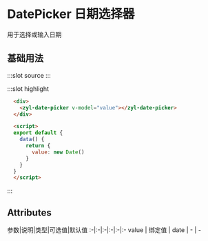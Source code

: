 # DatePicker 日期选择器
用于选择或输入日期

## 基础用法
<demo-block>
:::slot source
<date-picker-test1></date-picker-test1>
:::

:::slot highlight
```html
  <div>
    <zyl-date-picker v-model="value"></zyl-date-picker>
  </div>

  <script>
  export default {
    data() {
      return {
        value: new Date()
      }
    }
  }
  </script>
```
:::
</demo-block>

## Attributes
参数|说明|类型|可选值|默认值
:-|:-|:-|:-|:-|:-
value | 绑定值 | date | - | -
